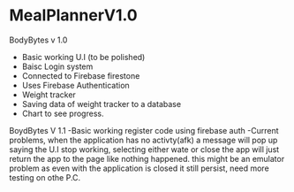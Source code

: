 # MealPlannerV1.0


BodyBytes v 1.0

- Basic working U.I (to be polished)
- Baisc Login system
- Connected to Firebase firestone 
- Uses Firebase Authentication
- Weight tracker
- Saving data of weight tracker to a database
- Chart to see progress.




BoydBytes V 1.1
-Basic working register code using firebase auth
-Current problems, when the application has no activty(afk) a message will pop up saying the U.I stop working, selecting either wate or close the app will just return the app to the page like nothing happened. this might be an emulator problem as even with the application is closed it still persist, need more testing on othe P.C.
